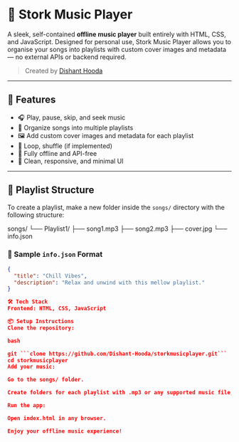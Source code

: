 # 🎵 Stork Music Player

A sleek, self-contained **offline music player** built entirely with HTML, CSS, and JavaScript. Designed for personal use, Stork Music Player allows you to organise your songs into playlists with custom cover images and metadata — no external APIs or backend required.

> Created by [Dishant Hooda](https://github.com/Dishant-Hooda)

---

## 🚀 Features

- 🎧 Play, pause, skip, and seek music
- 📁 Organize songs into multiple playlists
- 🖼️ Add custom cover images and metadata for each playlist
- 🔄 Loop, shuffle (if implemented)
- 🧠 Fully offline and API-free
- 🎨 Clean, responsive, and minimal UI

---

## 📂 Playlist Structure

To create a playlist, make a new folder inside the `songs/` directory with the following structure:

songs/
└── Playlist1/
    ├── song1.mp3
    ├── song2.mp3
    ├── cover.jpg
    └── info.json




### 📄 Sample `info.json` Format

```json
{
  "title": "Chill Vibes",
  "description": "Relax and unwind with this mellow playlist."
}

🛠️ Tech Stack
Frontend: HTML, CSS, JavaScript 

📦 Setup Instructions
Clone the repository:

bash

git ```clone https://github.com/Dishant-Hooda/storkmusicplayer.git```
cd storkmusicplayer
Add your music:

Go to the songs/ folder.

Create folders for each playlist with .mp3 or any supported music file, a cover.jpg, and an info.json.

Run the app:

Open index.html in any browser.

Enjoy your offline music experience!

